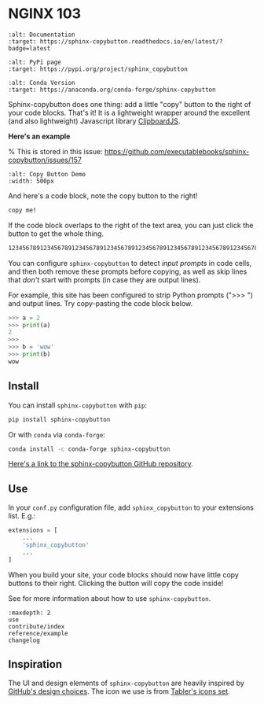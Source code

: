 # NGINX 103

```{image} https://readthedocs.org/projects/sphinx-copybutton/badge/?version=latest
:alt: Documentation
:target: https://sphinx-copybutton.readthedocs.io/en/latest/?badge=latest
```

```{image} https://img.shields.io/pypi/v/sphinx-copybutton.svg
:alt: PyPi page
:target: https://pypi.org/project/sphinx_copybutton
```

```{image} https://img.shields.io/conda/vn/conda-forge/sphinx-copybutton.svg
:alt: Conda Version
:target: https://anaconda.org/conda-forge/sphinx-copybutton
```

Sphinx-copybutton does one thing: add a little "copy" button to the right
of your code blocks. That's it! It is a lightweight wrapper around the
excellent (and also lightweight) Javascript library
[ClipboardJS](https://clipboardjs.com/).

**Here's an example**

% This is stored in this issue: https://github.com/executablebooks/sphinx-copybutton/issues/157

```{image} https://user-images.githubusercontent.com/1839645/150200219-73663c59-08fd-4185-b157-62f3769c02ac.gif
:alt: Copy Button Demo
:width: 500px
```

And here's a code block, note the copy button to the right!

```bash
copy me!
```

If the code block overlaps to the right of the text area, you can just click
the button to get the whole thing.

```bash
123456789123456789123456789123456789123456789123456789123456789123456789123456789123456789123456789123456789123456789123456789123456789123456789123456789123456789
```

You can configure `sphinx-copybutton` to detect *input prompts* in code
cells, and then both remove these prompts before copying, as well as skip
lines that *don't* start with prompts (in case they are output lines).

For example, this site has been configured to strip Python prompts (">>> ") and output lines.
Try copy-pasting the code block below.

```python
>>> a = 2
>>> print(a)
2
>>>
>>> b = 'wow'
>>> print(b)
wow
```

## Install

You can install `sphinx-copybutton` with `pip`:

```bash
pip install sphinx-copybutton
```

Or with `conda` via `conda-forge`:

```bash
conda install -c conda-forge sphinx-copybutton
```

[Here's a link to the sphinx-copybutton GitHub repository](https://github.com/ExecutableBookProject/sphinx-copybutton).

## Use

In your `conf.py` configuration file, add `sphinx_copybutton` to your
extensions list. E.g.:

```python
extensions = [
    ...
    'sphinx_copybutton'
    ...
]
```

When you build your site, your code blocks should now have little copy buttons
to their right. Clicking the button will copy the code inside!

See [](use.md) for more information about how to use `sphinx-copybutton`.

```{toctree}
:maxdepth: 2
use
contribute/index
reference/example
changelog
```

## Inspiration

The UI and design elements of `sphinx-copybutton` are heavily inspired by [GitHub's design choices](https://primer.style).
The icon we use is from [Tabler's icons set](https://tablericons.com/).

